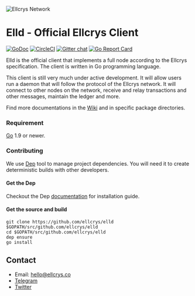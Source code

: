 ![Ellcrys Network](https://storage.googleapis.com/ellcrys-docs/ellcrys-github-banner.png)

# Elld - Official Ellcrys Client
[![GoDoc](https://godoc.org/github.com/ellcrys/elld?status.svg)](https://godoc.org/github.com/ellcrys/elld)
[![CircleCI](https://circleci.com/gh/ellcrys/elld/tree/master.svg?style=svg)](https://circleci.com/gh/ellcrys/elld/tree/master)
[![Gitter chat](https://badges.gitter.im/gitterHQ/gitter.png)](https://gitter.im/ellnet)
[![Go Report Card](https://goreportcard.com/badge/github.com/ellcrys/elld)](https://goreportcard.com/report/github.com/ellcrys/elld)

Elld is the official client that implements a full node according to the Ellcrys specification. The client is written in Go programming language.

This client is still very much under active development. It will allow users run a daemon that will follow the protocol of the Ellcrys network. It will connect to other nodes on the network, receive and relay transactions and other messages, maintain the ledger and more.

Find more documentations in the [Wiki](https://github.com/ellcrys/elld/wiki) and in specific package directories. 

### Requirement
[Go](http://golang.org/) 1.9 or newer.

### Contributing
We use [Dep](https://github.com/golang/dep) tool to manage project dependencies. You will need it to create deterministic builds with other developers.

#### Get the Dep
Checkout the Dep [documentation](https://github.com/golang/dep#installation) for installation guide.

#### Get the source and build
```
git clone https://github.com/ellcrys/elld $GOPATH/src/github.com/ellcrys/elld
cd $GOPATH/src/github.com/ellcrys/elld
dep ensure
go install
```

## Contact
- Email: hello@ellcrys.co
- [Telegram](https://t.me/ellcryshq)
- [Twitter](https://twitter.com/ellcryshq)
